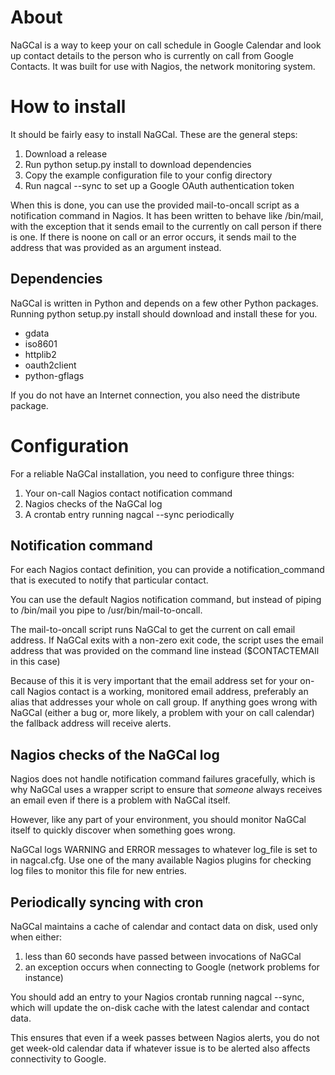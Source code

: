# About

NaGCal is a way to keep your on call schedule in Google Calendar and look up
contact details to the person who is currently on call from Google Contacts.
It was built for use with Nagios, the network monitoring system.

# How to install

It should be fairly easy to install NaGCal. These are the general steps:

1. Download a release
2. Run python setup.py install to download dependencies
3. Copy the example configuration file to your config directory
4. Run nagcal --sync to set up a Google OAuth authentication token

When this is done, you can use the provided mail-to-oncall script as a
notification command in Nagios. It has been written to behave like /bin/mail,
with the exception that it sends email to the currently on call person if
there is one. If there is noone on call or an error occurs, it sends mail
to the address that was provided as an argument instead.

## Dependencies

NaGCal is written in Python and depends on a few other Python packages.
Running python setup.py install should download and install these for you.

- gdata
- iso8601
- httplib2
- oauth2client
- python-gflags

If you do not have an Internet connection, you also need the distribute package.

# Configuration

For a reliable NaGCal installation, you need to configure three things:

1. Your on-call Nagios contact notification command
2. Nagios checks of the NaGCal log
3. A crontab entry running nagcal --sync periodically

## Notification command

For each Nagios contact definition, you can provide a notification_command
that is executed to notify that particular contact.

You can use the default Nagios notification command, but instead of piping to
/bin/mail you pipe to /usr/bin/mail-to-oncall.

The mail-to-oncall script runs NaGCal to get the current on call email address.
If NaGCal exits with a non-zero exit code, the script uses the email address
that was provided on the command line instead ($CONTACTEMAIl in this case)

Because of this it is very important that the email address set for your
on-call Nagios contact is a working, monitored email address, preferably
an alias that addresses your whole on call group. If anything goes wrong
with NaGCal (either a bug or, more likely, a problem with your on call calendar)
the fallback address will receive alerts.

## Nagios checks of the NaGCal log

Nagios does not handle notification command failures gracefully, which is why
NaGCal uses a wrapper script to ensure that _someone_ always receives an email
even if there is a problem with NaGCal itself.

However, like any part of your environment, you should monitor NaGCal itself
to quickly discover when something goes wrong.

NaGCal logs WARNING and ERROR messages to whatever log_file is set to in nagcal.cfg.
Use one of the many available Nagios plugins for checking log files to monitor
this file for new entries.

## Periodically syncing with cron

NaGCal maintains a cache of calendar and contact data on disk, used only when either:

1. less than 60 seconds have passed between invocations of NaGCal
2. an exception occurs when connecting to Google (network problems for instance)

You should add an entry to your Nagios crontab running nagcal --sync, which will
update the on-disk cache with the latest calendar and contact data.

This ensures that even if a week passes between Nagios alerts, you do not get
week-old calendar data if whatever issue is to be alerted also affects connectivity
to Google.

